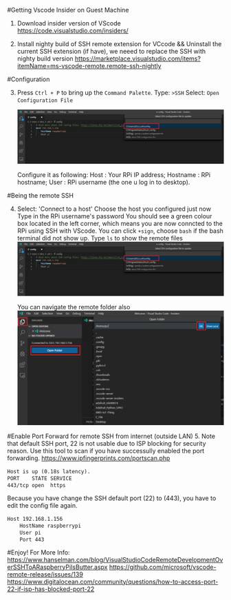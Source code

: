 #Getting Vscode Insider on Guest Machine

1. Download insider version of VScode https://code.visualstudio.com/insiders/

2. Install nighty build of SSH remote extension for VCcode && Uninstall the current SSH extension (if have), we neeed to replace the SSH with nighty build version https://marketplace.visualstudio.com/items?itemName=ms-vscode-remote.remote-ssh-nightly


#Configuration

3. Press `Ctrl + P` to bring up the `Command Palette`. 
   Type: `>SSH` 
   Select: `Open Configuration File`
   
   ![ssh-config](/tutorials/remote-ssh-using-vscode/images/ssh-config.png)
   
   Configure it as following:
   Host : Your RPi IP address;
   Hostname : RPi hostname;
   User : RPi username (the one u log in to desktop).
   

#Being the remote SSH

4. Select: 'Connect to a host'
   Choose the host you configured just now
   Type in the RPi username's password 
   You should see a green colour box located in the left corner, which means you are now conncted to the RPi using SSH with      	VScode.
	You can click `+sign`, choose `bash` if the bash terminal did not show up. Type `ls` to show the remote files
   ![ssh-done](/tutorials/remote-ssh-using-vscode/images/ssh-config.png)
	
	You can navigate the remote folder also
	![ssh-done](/tutorials/remote-ssh-using-vscode/images/ssh-folder.png)
	
	
#Enable Port Forward for remote SSH from internet (outside LAN)
5. Note that default SSH port, 22 is not usable due to ISP blocking for security reason.
   Use this tool to scan if you have successully enabled the port forwarding. https://www.ipfingerprints.com/portscan.php

   ```
   Host is up (0.18s latency).
   PORT    STATE SERVICE
   443/tcp open  https
   ```

   Because you have change the SSH default port (22) to (443), you have to edit the config file again.

   ```
   Host 192.168.1.156 
       HostName raspberrypi
       User pi
       Port 443
   ```
   
#Enjoy! For More Info:
https://www.hanselman.com/blog/VisualStudioCodeRemoteDevelopmentOverSSHToARaspberryPiIsButter.aspx
https://github.com/microsoft/vscode-remote-release/issues/139
https://www.digitalocean.com/community/questions/how-to-access-port-22-if-isp-has-blocked-port-22

